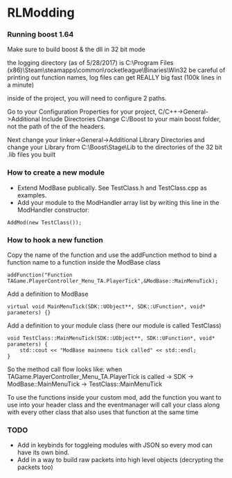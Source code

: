 # RLModding

### Running boost 1.64
Make sure to build boost & the dll in 32 bit mode

the logging directory (as of 5/28/2017) is C:\Program Files (x86)\Steam\steamapps\common\rocketleague\Binaries\Win32
be careful of printing out function names, log files can get REALLY big fast (100k lines in a minute)

inside of the project, you will need to configure 2 paths. 

Go to your Configuration Properties for your project, C/C++->General->Additional Include Directories
Change C:/Boost to your main boost folder, not the path of the of the headers.

Next change your linker->General->Additional Library Directories and change your Library from C:\Boost\Stage\Lib to the
directories of the 32 bit .lib files you built 


### How to create a new module
- Extend ModBase publically. See TestClass.h and TestClass.cpp as examples.
- Add your module to the ModHandler array list by writing this line in the ModHandler constructor:
```
AddMod(new TestClass());
```

### How to hook a new function
Copy the name of the function and use the addFunction method to bind a function name to a function inside the ModBase class
```
addFunction("Function TAGame.PlayerController_Menu_TA.PlayerTick",&ModBase::MainMenuTick);
```

Add a definition to ModBase
```
virtual void MainMenuTick(SDK::UObject**, SDK::UFunction*, void* parameters) {}
```

Add a definition to your module class (here our module is called TestClass)
```
void TestClass::MainMenuTick(SDK::UObject**, SDK::UFunction*, void* parameters) {
	std::cout << "ModBase mainmenu tick called" << std::endl;
}
```
So the method call flow looks like:
when TAGame.PlayerController_Menu_TA.PlayerTick is called -> SDK -> ModBase::MainMenuTick -> TestClass::MainMenuTick

To use the functions inside your custom mod, add the function you want to use into your header class and the eventmanager will call your class along with every other class that also uses that function at the same time


### TODO
- Add in keybinds for toggleing modules with JSON so every mod can have its own bind.
- Add in a way to build raw packets into high level objects (decrypting the packets too)

